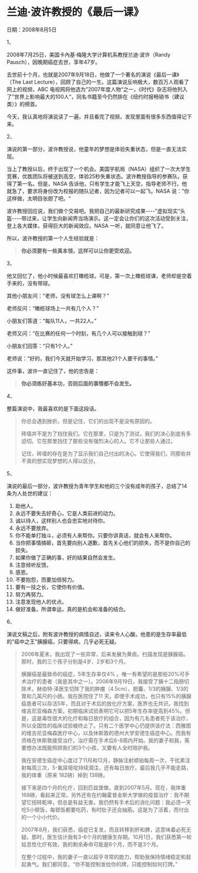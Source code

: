 # 兰迪·波许教授的《最后一课》

日期：2008年8月5日

1、

2008年7月25日，美国卡內基·梅隆大学计算机系教授兰迪·波许（Randy Pausch），因晚期癌症去世，享年47岁。

去世前十个月，也就是2007年9月18日，他做了一个著名的演说《最后一课》（The Last Lecture），回顾了自己的一生。这篇演说反响极大，数百万人观看了网上的视频，ABC 电视网将他选为”2007年度人物“之一，《时代》杂志将他列入了”世界上影响最大的100人“，同名书籍至今仍然排在《纽约时报畅销书（建议类）》的榜首。

今天，我认真地将演说读了一遍，并且看完了视频，发现里面有很多东西值得记下来。

2、

演说的第一部分，波许教授说，他童年的梦想是体验失重状态，但是一直无法实现。

当上了教授以后，终于出现了一个机会。美国宇航局（NASA）组织了一次大学生竞赛，优胜团队将被送到高空，体验25秒失重状态。波许教授指导的参赛队，获得了第一名。但是，NASA 告诉他，只有学生才能飞上天空，指导老师不行。他就急了，要求将身份改为校报的随队记者，因为记者可以一起飞。NASA 说：”你这样做，太明目张胆了吧。“

波许教授回应说，我们做个交易吧。我把自己的最新研究成果----”虚拟现实“头盔----带过来，让学生向新闻界当场演示。这一定会让你们的这次活动受到关注，登上各大媒体，获得巨大的新闻效应。NASA 一听，就同意让他飞了。

所以，波许教授的第一个人生经验就是：

> **你必须要有一些真本领，这样可以让你更受欢迎。**

3、

他又回忆了，他小时候最喜欢打橄榄球。可是，第一次上橄榄球课，老师却是空着手来的，没有带球。

其他小朋友问：“老师，没有球怎么上课啊？”

老师反问：“橄榄球场上一共有几个人？”

小朋友们答道：“每队11人，一共22人。”

老师又问：“在比赛的任何一个时刻，有几个人可以接触到球？”

小朋友们回答：“只有1个人。”

老师说：“好的，我们今天就开始学习，那其他21个人要干的事情。”

这件事，波许一直记住了，他的忠告是：

> **你必须练好基本功，否则后面的事情都不会发生。**

4、

整篇演说中，我最喜欢的是下面这段话。

> 你总会遇到挫折。但是记住，它们的出现不是没有原因的。
>
> 砖墙并不是为了挡住我们。它在那里，只是为了测试，我们的决心到底有多迫切。它在那里挡住了那些没有强烈决心的人。它不让那些人通过。
>
> 记住，砖墙的存在是为了显示我们自己付出的决心。它使得我们，同那些并不真的想实现梦想的人得以区分。

5、

演说的最后一部分，波许教授为青年学生和他的三个没有成年的孩子，总结了14条为人处世的建议：

1. 助他人。
1. 永远不要失去好奇心，它是人类前进的动力。
1. 诚以待人，这样别人也会忠实地对待你。
1. 永远不要放弃。
1. 你不能单打独斗，必须有人来帮你。只要你讲真话，就会有人来帮你。
1. 当你把事情搞砸，首先要向别人道歉，首先关心他们的损失，而不是你自己的损失。
1. 如果你做了正确的事，好的结果自然会发生。
1. 注意倾听反馈。
1. 感恩。
1. 不要抱怨，而要加倍努力。
1. 要有一技之长，它使你有价值。
1. 努力再努力。
1. 注意发现他人的优点。
1. 做好准备。所谓幸运，真的是机会和准备的结合。

6、

演说文稿之后，附有波许教授的病情自述，读来令人心酸。他患的是生存率最低的"癌中之王"胰腺癌，只要得病，几乎必死无疑。

> 2006年夏末，我出现了一些异常，后来发展为黄疸。扫描发现是胰腺癌。那时，我的三个孩子分别是4岁、2岁和3个月。
> 
> 胰腺癌是最致命的癌症，5年生存率仅4% 。唯一有希望的是那些20%可手术治疗的患者（我是其中之一）。2006年9月19日，我接受了胰十二指肠切除术，赫伯特·泽医生切除了我的肿瘤（4.5cm）、胆囊、1/3的胰腺、1/3的胃和几英尺的小肠。我在医院住了11 天。即使手术成功，也只有15%的胰腺癌患者可以存活5年，而且对于术后的放化疗方案，医界也无共识。我找到维吉尼亚梅森方案，初期临床试验表明它可以把5年生存率提高到45%。但是，这是毒性很大的化疗和每日放疗的组合，因为有几名患者死于该治疗，所以全国性的临床试验被终止了。只有二个医学中心仍提供该疗法：西雅图的维吉尼亚梅森医疗中心，以及休斯敦的德州大学安德生癌症中心。而我有资格在休斯敦接受治疗。治疗需在手术后6-8周内开始。我的妻子和我，需要想办法既能照顾我们的3个小孩，又要有人全时陪护我。
> 
> 我在安德生癌症中心度过了11月和12月，静脉注射顺铂每周一次，干扰素注射每周三次，5-氟尿嘧啶持续滴注，还有每日放疗。最后我几乎不能走路，我的体重（原来 182磅）掉到 138磅。
> 
> 接下来是四个月的化疗，回到匹兹堡做，直到2007年5月。现在，我体重168磅，看起来正常。另外还有在约翰霍普金斯大学做的疫苗治疗：我不期望它扭转乾坤，但总是有益无害。我仍然有手术后的消化问题：我必须一天吃5小顿饭，每顿饭都要吃药，有时肚子还会抽筋。这是为了活着，而付出的一个小小代价。
> 
> 2007年8月，我们获悉，癌症已复发，而且转移到肝和脾，这意味着必死无疑。那时，医生估计我有3-6个月的健康生存期。10月1日，我们获悉第一轮姑息性化疗有效，我的剩余寿命可能是6个月，而不是3个月。
> 
> 在整个过程中，我的妻子一直以超乎寻常的能力，帮助我保持情绪稳定和鼓起勇气。我们都同意，“你不能控制发给你的牌，只能控制如何打牌。” 

